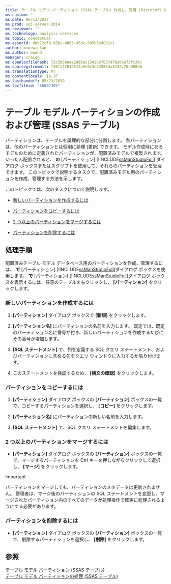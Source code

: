 ```yaml
---
title: テーブル モデル パーティション (SSAS テーブル) 作成し、管理 |Microsoft Docs
ms.custom: ''
ms.date: 06/13/2017
ms.prod: sql-server-2014
ms.reviewer: ''
ms.technology: analysis-services
ms.topic: conceptual
ms.assetid: dab72cf0-95bc-4b63-95dc-505b5cd881c1
author: minewiskan
ms.author: owend
manager: craigg
ms.openlocfilehash: 72c5b69aee10d8ac1342b3f037d76ab6ef5fc36c
ms.sourcegitcommit: f40fa47619512a9a9c3e3258fda3242c76c008e6
ms.translationtype: MT
ms.contentlocale: ja-JP
ms.lasthandoff: 05/23/2019
ms.locfileid: "66067399"
---
```

# <a name="create-and-manage-tabular-model-partitions-ssas-tabular"></a>テーブル モデル パーティションの作成および管理 (SSAS テーブル)
  パーティションは、テーブルを論理的な部分に分割します。 各パーティションは、他のパーティションとは個別に処理 (更新) できます。 モデル作成時にあるモデルのために定義されたパーティションが、配置済みモデルで複製されます。 いったん配置されると、 **の** [パーティション] [!INCLUDE[ssManStudioFull](../../includes/ssmanstudiofull-md.md)] ダイアログ ボックスまたはスクリプトを使用して、それらのパーティションを管理できます。 このトピックで説明するタスクで、配置済みモデル用のパーティションを作成、管理する方法を示します。  
  
 このトピックでは、次のタスクについて説明します。  
  
-   [新しいパーティションを作成するには](#bkmk_create_new)  
  
-   [パーティションをコピーするには](#bkmk_copy)  
  
-   [2 つ以上のパーティションをマージするには](#bkmk_merge)  
  
-   [パーティションを削除するには](#bkmk_delete)  
  
## <a name="tasks"></a>処理手順  
 配置済みテーブル モデル データベース用のパーティションを作成、管理するには、 **で** [パーティション] [!INCLUDE[ssManStudioFull](../../includes/ssmanstudiofull-md.md)]ダイアログ ボックスを使用します。 **で** [パーティション] [!INCLUDE[ssManStudioFull](../../includes/ssmanstudiofull-md.md)]ダイアログ ボックスを表示するには、任意のテーブルを右クリックし、 **[パーティション]** をクリックします。  
  
###  <a name="bkmk_create_new"></a> 新しいパーティションを作成するには  
  
1.  **[パーティション]** ダイアログ ボックスで **[新規]** をクリックします。  
  
2.  **[パーティション名]** にパーティションの名前を入力します。 既定では、既定のパーティション名に番号が付き、新しいパーティションを作成するたびにその番号が増加します。  
  
3.  **[SQL ステートメント]** で、列を定義する SQL クエリ ステートメント、およびパーティションに含める句をクエリ ウィンドウに入力するか貼り付けます。  
  
4.  このステートメントを検証するため、 **[構文の確認]** をクリックします。  
  
###  <a name="bkmk_copy"></a> パーティションをコピーするには  
  
1.  **[パーティション]** ダイアログ ボックスの **[パーティション]** ボックスの一覧で、コピーするパーティションを選択し、 **[コピー]** をクリックします。  
  
2.  **[パーティション名]** にパーティションの新しい名前を入力します。  
  
3.  **[SQL ステートメント]** で、SQL クエリ ステートメントを編集します。  
  
###  <a name="bkmk_merge"></a> 2 つ以上のパーティションをマージするには  
  
-   **[パーティション]** ダイアログ ボックスの **[パーティション]** ボックスの一覧で、マージするパーティションを Ctrl キーを押しながらクリックして選択し、 **[マージ]** をクリックします。  
  
> [!IMPORTANT]  
>  パーティションをマージしても、パーティションのメタデータは更新されません。 管理者は、マージ後のパーティションの SQL ステートメントを変更し、マージされたパーティション内のすべてのデータが処理操作で確実に処理されるようにする必要があります。  
  
###  <a name="bkmk_delete"></a> パーティションを削除するには  
  
-   **[パーティション]** ダイアログ ボックスの **[パーティション]** ボックスの一覧で、削除するパーティションを選択し、 **[削除]** をクリックします。  
  
## <a name="see-also"></a>参照  
 [テーブル モデル パーティション &#40;SSAS テーブル&#41;](partitions-ssas-tabular.md)   
 [テーブル モデル パーティションの処理 &#40;SSAS テーブル&#41;](process-tabular-model-partitions-ssas-tabular.md)  
  
  
